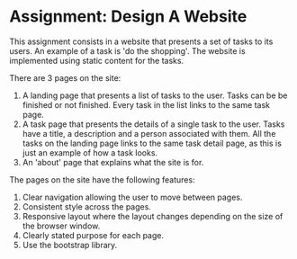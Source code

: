 # Assignment: Design A Website
This assignment consists in a website that presents a set of tasks to its users. An example of a task is 'do the shopping'. The website is implemented using static content for the tasks.

There are 3 pages on the site:

1. A landing page that presents a list of tasks to the user. Tasks can be be finished or not finished. Every task in the list links to the same task page.
2. A task page that presents the details of a single task to the user. Tasks have a title, a description and a person associated with them. All the tasks on the landing page links to the same task detail page, as this is just an example of how a task looks.
3. An 'about' page that explains what the site is for.

The pages on the site have the following features:

1. Clear navigation allowing the user to move between pages.
2. Consistent style across the pages.
3. Responsive layout where the layout changes depending on the size of the browser window.
4. Clearly stated purpose for each page.
5. Use the bootstrap library.
